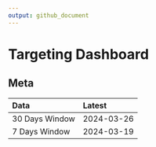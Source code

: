 ```yaml
---
output: github_document
---
```


# Targeting Dashboard



## Meta


|Data           |Latest     |
|:--------------|:----------|
|30 Days Window |2024-03-26 |
|7 Days Window  |2024-03-19 |
